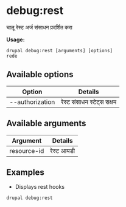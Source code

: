 # debug:rest
चालू रेस्ट अर्ज संसाधन प्रदर्शित करा

**Usage:**
```
drupal debug:rest [arguments] [options]
rede
```

## Available options
Option | Details
-------|-------------
--authorization | रेस्ट संसाधन स्टेट्स सक्षम | अक्षम

## Available arguments
Argument | Details
---------|-------------
resource-id | रेस्ट आयडी

## Examples
* Displays rest hooks
```
drupal debug:rest
```
